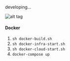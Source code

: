 developing...

![alt tag](https://github.com/emmanuelneri/microservices-spring-cloud/blob/master/architecture.jpeg)


#### Docker

1. ```sh docker-build.sh```
2. ```sh docker-infra-start.sh```
2. ```sh docker-cloud-start.sh```
3. ```docker-compose up```